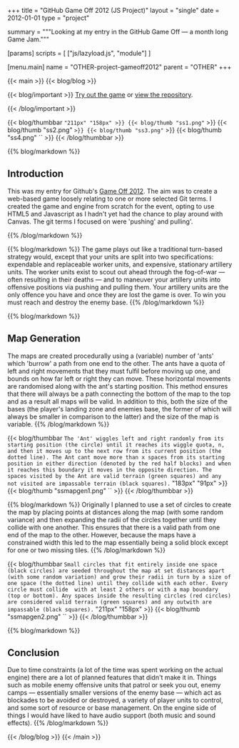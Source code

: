 +++
title = "GitHub Game Off 2012 (JS Project)"
layout = "single"
date = 2012-01-01
type = "project"

summary = """Looking at my entry in the GitHub Game Off — a month long
Game Jam."""

[params]
  scripts = [
    ["js/lazyload.js", "module"]
  ]

[menu.main]
  name = "OTHER-project-gameoff2012"
	parent = "OTHER"
+++

{{< main >}}
{{< blog/blog >}}

{{< blog/important >}}
  [Try out the game][game] or [view the repository][repo].

  [game]: https://chikin.net/game-off-2012 (Game Off 2012 Game Page)
  [repo]: https://github.com/dakodun/game-off-2012 (Game Off 2012 Repository)
{{< /blog/important >}}

{{< blog/thumbbar `` "211px" "158px" >}}
  {{< blog/thumb "ss1.png" `` >}}
  {{< blog/thumb "ss2.png" `` >}}
  {{< blog/thumb "ss3.png" `` >}}
  {{< blog/thumb "ss4.png" `` >}}
{{< /blog/thumbbar >}}


{{% blog/markdown %}}
  ## Introduction

  This was my entry for Github's [Game Off 2012][gameoff]. The aim
  was to create a web-based game loosely relating to one or more
  selected Git terms. I created the game and engine from scratch
  for the event, opting to use HTML5 and Javascript as I hadn't yet
  had the chance to play around with Canvas. The git terms I focused
  on were 'pushing' and pulling'.

  [gameoff]: https://github.com/blog/1303-github-game-off (GitHub Game Off Page)
{{% /blog/markdown %}}

{{% blog/markdown %}}
  The game plays out like a traditional turn-based strategy would,
  except that your units are split into two specifications: expendable 
  and replaceable worker units, and  expensive, stationary artillery
  units. The worker units exist to scout out ahead through the
  fog-of-war — often resulting in their deaths — and to maneuver your
  artillery units into offensive positions via pushing and pulling 
  them. Your artillery units are the only offence you have and once
  they are lost the game is over. To win you must reach and destroy
  the enemy base.
{{% /blog/markdown %}}

{{% blog/markdown %}}
  ## Map Generation

  The maps are created procedurally using a (variable) number of
  'ants' which 'burrow' a path from one end to the other. The ants
  have a quota of left and right movements that they must fulfil
  before moving up one, and bounds on how far left or right they
  can move. These horizontal movements are randomised along with
  the ant's starting position. This method ensures that there will
  always be a path connecting the bottom of the map to the top and
  as a result all maps will be valid. In addition to this, both the
  size of the bases (the player's landing zone and enemies base,
  the former of which will always be smaller in comparison to the
  latter) and the size of the map is variable.
{{% /blog/markdown %}}

{{< blog/thumbbar `The 'Ant' wiggles left and right randomly from its
starting position (the circle) until it reaches its wiggle quota, n, and
then it moves up to the next row from its current position (the dotted
line). The Ant cant move more than x spaces from its starting position
in either direction (denoted by the red half blocks) and when it reaches
this boundary it moves in the opposite direction. The spaces visited by
the Ant are valid terrain (green squares) and any not visited are
impassable terrain (black squares).` "183px" "91px" >}}
  {{< blog/thumb "ssmapgen1.png" `` >}}
{{< /blog/thumbbar >}}

{{% blog/markdown %}}
  Originally I planned to use a set of circles to create the map
  by placing points at distances along the map (with some random
  variance) and then expanding the radii of the circles together
  until they collide with one another. This ensures that there is
  a valid path from one end of the map to the other. However, because
  the maps have a constrained width this led to the map essentially
  being a solid block except for one or two missing tiles.
{{% /blog/markdown %}}

{{< blog/thumbbar `Small circles that fit entirely inside one space (black
circles) are seeded throughout the map at set distances apart (with some
random variation) and grow their radii in turn by a size of one space (the
dotted line) until they collide with each other. Every circle must collide 
with at least 2 others or with a map boundary (top or bottom). Any spaces
inside the resulting circles (red circles) are considered valid terrain
(green squares) and any outwith are impassable (black squares).`
"211px" "158px" >}}
  {{< blog/thumb "ssmapgen2.png" `` >}}
{{< /blog/thumbbar >}}

{{% blog/markdown %}}
  ## Conclusion

  Due to time constraints (a lot of the time was spent working on
  the actual engine) there are a lot of planned features that didn't
  make it in. Things such as mobile enemy offensive units that patrol
  or seek you out, enemy camps — essentially smaller versions of the
  enemy base — which act as blockades to be avoided or destroyed, a
  variety of player units to control, and some sort of resource or base 
  management. On the engine side of things I would have liked to have
  audio support (both music and sound effects).
{{% /blog/markdown %}}

{{< /blog/blog >}}
{{< /main >}}
